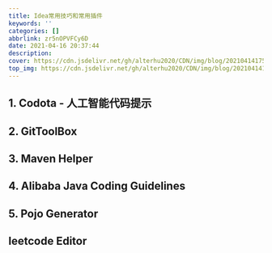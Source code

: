 ```yaml
---
title: Idea常用技巧和常用插件
keywords: ''
categories: []
abbrlink: zr5nOPVFCy6D
date: 2021-04-16 20:37:44
description:
cover: https://cdn.jsdelivr.net/gh/alterhu2020/CDN/img/blog/20210414175757.jpeg
top_img: https://cdn.jsdelivr.net/gh/alterhu2020/CDN/img/blog/20210414175757.jpeg
---
```


## 1. Codota - 人工智能代码提示

## 2. GitToolBox

## 3. Maven Helper

## 4. Alibaba Java Coding Guidelines

## 5. Pojo Generator

## leetcode Editor